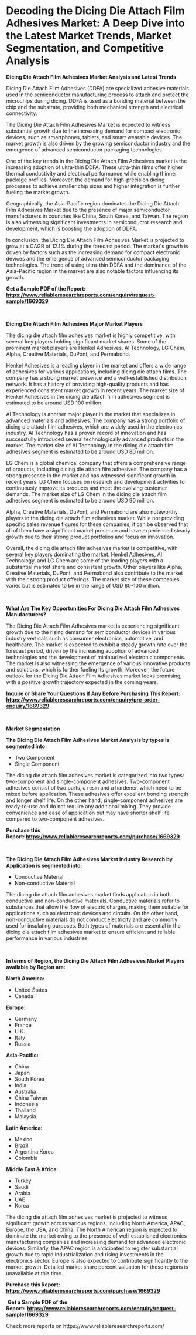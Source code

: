 <p><h1>Decoding the Dicing Die Attach Film Adhesives Market: A Deep Dive into the Latest Market Trends, Market Segmentation, and Competitive Analysis</h1></p><p><strong>Dicing Die Attach Film Adhesives Market Analysis and Latest Trends</strong></p>
<p><p>Dicing Die Attach Film Adhesives (DDFA) are specialized adhesive materials used in the semiconductor manufacturing process to attach and protect the microchips during dicing. DDFA is used as a bonding material between the chip and the substrate, providing both mechanical strength and electrical connectivity.</p><p>The Dicing Die Attach Film Adhesives Market is expected to witness substantial growth due to the increasing demand for compact electronic devices, such as smartphones, tablets, and smart wearable devices. The market growth is also driven by the growing semiconductor industry and the emergence of advanced semiconductor packaging technologies.</p><p>One of the key trends in the Dicing Die Attach Film Adhesives market is the increasing adoption of ultra-thin DDFA. These ultra-thin films offer higher thermal conductivity and electrical performance while enabling thinner package profiles. Moreover, the demand for high-precision dicing processes to achieve smaller chip sizes and higher integration is further fueling the market growth.</p><p>Geographically, the Asia-Pacific region dominates the Dicing Die Attach Film Adhesives Market due to the presence of major semiconductor manufacturers in countries like China, South Korea, and Taiwan. The region is also witnessing significant investments in semiconductor research and development, which is boosting the adoption of DDFA.</p><p>In conclusion, the Dicing Die Attach Film Adhesives Market is projected to grow at a CAGR of 12.1% during the forecast period. The market's growth is driven by factors such as the increasing demand for compact electronic devices and the emergence of advanced semiconductor packaging technologies. The trend of using ultra-thin DDFA and the dominance of the Asia-Pacific region in the market are also notable factors influencing its growth.</p></p>
<p><strong>Get a Sample PDF of the Report:&nbsp; <a href="https://www.reliableresearchreports.com/enquiry/request-sample/1669329">https://www.reliableresearchreports.com/enquiry/request-sample/1669329</a></strong></p>
<p>&nbsp;</p>
<p><strong>Dicing Die Attach Film Adhesives Major Market Players</strong></p>
<p><p>The dicing die attach film adhesives market is highly competitive, with several key players holding significant market shares. Some of the prominent market players are Henkel Adhesives, AI Technology, LG Chem, Alpha, Creative Materials, DuPont, and Permabond. </p><p>Henkel Adhesives is a leading player in the market and offers a wide range of adhesives for various applications, including dicing die attach films. The company has a strong market presence and a well-established distribution network. It has a history of providing high-quality products and has experienced consistent market growth in recent years. The market size of Henkel Adhesives in the dicing die attach film adhesives segment is estimated to be around USD 100 million. </p><p>AI Technology is another major player in the market that specializes in advanced materials and adhesives. The company has a strong portfolio of dicing die attach film adhesives, which are widely used in the electronics industry. AI Technology has a proven record of innovation and has successfully introduced several technologically advanced products in the market. The market size of AI Technology in the dicing die attach film adhesives segment is estimated to be around USD 80 million.</p><p>LG Chem is a global chemical company that offers a comprehensive range of products, including dicing die attach film adhesives. The company has a strong presence in the market and has witnessed significant growth in recent years. LG Chem focuses on research and development activities to continuously improve its products and meet the evolving customer demands. The market size of LG Chem in the dicing die attach film adhesives segment is estimated to be around USD 90 million.</p><p>Alpha, Creative Materials, DuPont, and Permabond are also noteworthy players in the dicing die attach film adhesives market. While not providing specific sales revenue figures for these companies, it can be observed that all of them have a significant market presence and have experienced steady growth due to their strong product portfolios and focus on innovation.</p><p>Overall, the dicing die attach film adhesives market is competitive, with several key players dominating the market. Henkel Adhesives, AI Technology, and LG Chem are some of the leading players with a substantial market share and consistent growth. Other players like Alpha, Creative Materials, DuPont, and Permabond also contribute to the market with their strong product offerings. The market size of these companies varies but is estimated to be in the range of USD 80-100 million.</p></p>
<p>&nbsp;</p>
<p><strong>What Are The Key Opportunities For Dicing Die Attach Film Adhesives Manufacturers?</strong></p>
<p><p>The Dicing Die Attach Film Adhesives market is experiencing significant growth due to the rising demand for semiconductor devices in various industry verticals such as consumer electronics, automotive, and healthcare. The market is expected to exhibit a steady growth rate over the forecast period, driven by the increasing adoption of advanced technologies and the development of miniaturized electronic components. The market is also witnessing the emergence of various innovative products and solutions, which is further fueling its growth. Moreover, the future outlook for the Dicing Die Attach Film Adhesives market looks promising, with a positive growth trajectory expected in the coming years.</p></p>
<p><strong>Inquire or Share Your Questions If Any Before Purchasing This Report: <a href="https://www.reliableresearchreports.com/enquiry/pre-order-enquiry/1669329">https://www.reliableresearchreports.com/enquiry/pre-order-enquiry/1669329</a></strong></p>
<p>&nbsp;</p>
<p><strong>Market Segmentation</strong></p>
<p><strong>The Dicing Die Attach Film Adhesives Market Analysis by types is segmented into:</strong></p>
<p><ul><li>Two Component</li><li>Single Component</li></ul></p>
<p><p>The dicing die attach film adhesives market is categorized into two types: two-component and single-component adhesives. Two-component adhesives consist of two parts, a resin and a hardener, which need to be mixed before application. These adhesives offer excellent bonding strength and longer shelf life. On the other hand, single-component adhesives are ready-to-use and do not require any additional mixing. They provide convenience and ease of application but may have shorter shelf life compared to two-component adhesives.</p></p>
<p><strong>Purchase this Report:&nbsp;<a href="https://www.reliableresearchreports.com/purchase/1669329">https://www.reliableresearchreports.com/purchase/1669329</a></strong></p>
<p>&nbsp;</p>
<p><strong>The Dicing Die Attach Film Adhesives Market Industry Research by Application is segmented into:</strong></p>
<p><ul><li>Conductive Material</li><li>Non-conductive Material</li></ul></p>
<p><p>The dicing die attach film adhesives market finds application in both conductive and non-conductive materials. Conductive materials refer to substances that allow the flow of electric charges, making them suitable for applications such as electronic devices and circuits. On the other hand, non-conductive materials do not conduct electricity and are commonly used for insulating purposes. Both types of materials are essential in the dicing die attach film adhesives market to ensure efficient and reliable performance in various industries.</p></p>
<p>&nbsp;</p>
<p><strong>In terms of Region, the Dicing Die Attach Film Adhesives Market Players available by Region are:</strong></p>
<p>
    <p> <strong> North America: </strong>
        <ul>
            <li>United States</li>
            <li>Canada</li>
        </ul>
        </p> 
    <p> <strong> Europe: </strong>
        <ul>
            <li>Germany</li>
            <li>France</li>
            <li>U.K.</li>
            <li>Italy</li>
            <li>Russia</li>
        </ul>
        </p> 
    <p> <strong> Asia-Pacific: </strong>
        <ul>
            <li>China</li>
            <li>Japan</li>
            <li>South Korea</li>
            <li>India</li>
            <li>Australia</li>
            <li>China Taiwan</li>
            <li>Indonesia</li>
            <li>Thailand</li>
            <li>Malaysia</li>
        </ul>
        </p> 
    <p> <strong> Latin America: </strong>
        <ul>
            <li>Mexico</li>
            <li>Brazil</li>
            <li>Argentina Korea</li>
            <li>Colombia</li>
        </ul>
        </p> 
    <p> <strong> Middle East & Africa: </strong>
        <ul>
            <li>Turkey</li>
            <li>Saudi</li>
            <li>Arabia</li>
            <li>UAE</li>
            <li>Korea</li>
        </ul>
    </p>
    </p>
<p><p>The dicing die attach film adhesives market is projected to witness significant growth across various regions, including North America, APAC, Europe, the USA, and China. The North American region is expected to dominate the market owing to the presence of well-established electronics manufacturing companies and increasing demand for advanced electronic devices. Similarly, the APAC region is anticipated to register substantial growth due to rapid industrialization and rising investments in the electronics sector. Europe is also expected to contribute significantly to the market growth. Detailed market share percent valuation for these regions is unavailable at this time.</p></p>
<p><strong>Purchase this Report: <a href="https://www.reliableresearchreports.com/purchase/1669329">https://www.reliableresearchreports.com/purchase/1669329</a></strong></p>
<p>&nbsp;<strong>Get a Sample PDF of the Report:&nbsp;&nbsp;<a href="https://www.reliableresearchreports.com/enquiry/request-sample/1669329">https://www.reliableresearchreports.com/enquiry/request-sample/1669329</a></strong></p>
<p><strong></strong></p>
<p>Check more reports on https://www.reliableresearchreports.com/</p>